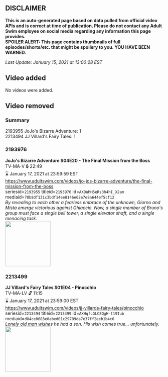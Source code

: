 ## DISCLAIMER
**This is an auto-generated page based on data pulled from official video APIs and is correct at time of publication. Please do not contact any Adult Swim employee on social media regarding any information this page provides.**  
**SPOILER ALERT: This page contains thumbnails of full episodes/shorts/etc. that might be spoilery to you. YOU HAVE BEEN WARNED.**  

_Last Update: January 15, 2021 at 13:00:28 EST_
## Video added
No videos were added.  
## Video removed
### Summary
2193955 JoJo's Bizarre Adventure: 1  
2213494 JJ Villard's Fairy Tales: 1  
### 2193976
**JoJo's Bizarre Adventure S04E20 - The Final Mission from the Boss**  
TV-MA-V 🔒 22:49  
⌛ January 17, 2021 at 23:59:59 EST  
https://www.adultswim.com/videos/jo-jos-bizarre-adventure/the-final-mission-from-the-boss  
seriesid=`2193955` titleid=`2193976` id=`AXDuMH5eRs3h4hI_X2am` mediaid=`70b8df131c3bdf14ee8146e62e7e8a644ef5cf12`  
_By revealing to each other a fearless embrace of the unknown, Giorno and Mista emerge victorious against Ghiaccio. Now, a single member of Bruno's group must face a single bell tower, a single elevator shaft, and a single menacing task._  
<a href="https://media.cdn.adultswim.com/uploads/20200318/thumbnails/2_20318118360-jojo_goldenwind_020.jpg"><img src="https://media.cdn.adultswim.com/uploads/20200318/thumbnails/2_20318118360-jojo_goldenwind_020.jpg" height="144px" /></a>
### 2213499
**JJ Villard's Fairy Tales S01E04 - Pinocchio**  
TV-MA-LV 🔓 11:15  
⌛ January 17, 2021 at 23:59:00 EST  
https://www.adultswim.com/videos/jj-villards-fairy-tales/pinocchio  
seriesid=`2213494` titleid=`2213499` id=`AXHqfLGLC8QgH-t19Iub` mediaid=`d84ce0683e0abed01c29709da7e37ff2eeb1b4c6`  
_Lonely old man wishes he had a son. His wish comes true... unfortunately._  
<a href="https://media.cdn.adultswim.com/uploads/20200506/thumbnails/2_2056105678-JJVFT_005.jpg"><img src="https://media.cdn.adultswim.com/uploads/20200506/thumbnails/2_2056105678-JJVFT_005.jpg" height="144px" /></a>

